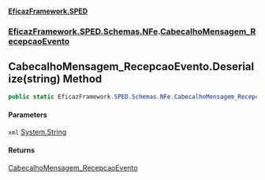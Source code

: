 #### [EficazFramework.SPED](EficazFrameworkSPED.md 'EficazFramework SPED')
### [EficazFramework.SPED.Schemas.NFe](EficazFramework.SPED.Schemas.NFe.md 'EficazFramework.SPED.Schemas.NFe').[CabecalhoMensagem_RecepcaoEvento](EficazFramework.SPED.Schemas.NFe/CabecalhoMensagem_RecepcaoEvento.md 'EficazFramework.SPED.Schemas.NFe.CabecalhoMensagem_RecepcaoEvento')

## CabecalhoMensagem_RecepcaoEvento.Deserialize(string) Method

```csharp
public static EficazFramework.SPED.Schemas.NFe.CabecalhoMensagem_RecepcaoEvento Deserialize(string xml);
```
#### Parameters

<a name='EficazFramework.SPED.Schemas.NFe.CabecalhoMensagem_RecepcaoEvento.Deserialize(string).xml'></a>

`xml` [System.String](https://docs.microsoft.com/en-us/dotnet/api/System.String 'System.String')

#### Returns
[CabecalhoMensagem_RecepcaoEvento](EficazFramework.SPED.Schemas.NFe/CabecalhoMensagem_RecepcaoEvento.md 'EficazFramework.SPED.Schemas.NFe.CabecalhoMensagem_RecepcaoEvento')